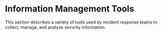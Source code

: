 # Information Management Tools

This section describes a variety of tools used by incident response teams to collect, manage, and analyze security information.
